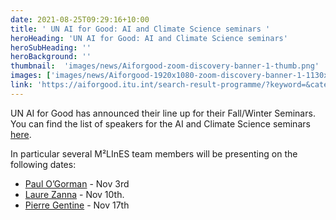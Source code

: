 ```yaml
---
date: 2021-08-25T09:29:16+10:00
title: ' UN AI for Good: AI and Climate Science seminars '
heroHeading: 'UN AI for Good: AI and Climate Science seminars'
heroSubHeading: ''
heroBackground: ''
thumbnail:  'images/news/Aiforgood-zoom-discovery-banner-1-thumb.png'
images: ['images/news/Aiforgood-1920x1080-zoom-discovery-banner-1-1130x650.png']
link: 'https://aiforgood.itu.int/search-result-programme/?keyword=&category=357&event-venue=&enddate=&startdate=Select+year' 
---
```


UN AI for Good has announced their line up for their Fall/Winter Seminars. You can find the list of speakers for the AI and Climate Science seminars [here](https://aiforgood.itu.int/search-result-programme/?keyword=&category=357&event-venue=&enddate=&startdate=Select+year).

In particular several M²LInES team members will be presenting on the following dates:

* [Paul O’Gorman](https://aiforgood.itu.int/event/ai-and-climate-science-paul-ogorman/) - Nov 3rd
* [Laure Zanna](https://aiforgood.itu.int/event/ai-and-climate-science-julien-brajard-laure-zanna/) - Nov 10th. 
* [Pierre Gentine](https://aiforgood.itu.int/event/ai-and-climate-science-veronika-eyring-pierre-gentine/) - Nov 17th

